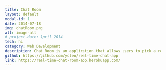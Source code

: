 ```yaml
---
title: Chat Room
layout: default
modal-id: 1
date: 2014-07-18
img: chatRoom.png
alt: image-alt
# project-date: April 2014
tech: hi
category: Web Development
description: Chat Room is an application that allows users to pick a room to chat and share their locations. The next goal for the app is to expand its features, and turn it into a useful, convenient platform for psychiatrists to have a smooth counseling experience with patients.
github: https://github.com/ycleo/real-time-chat-app
link: https://real-time-chat-room-app.herokuapp.com/
---
```

